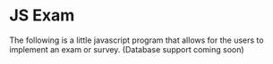 # JS Exam
The following is  a little javascript program that allows for the users to implement an exam or survey. (Database support coming soon)
